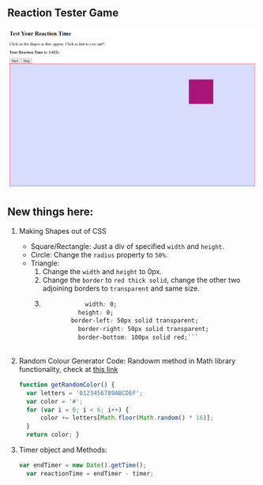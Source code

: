 ## Reaction Tester Game

![screenshot](RT_instance.png)

## New things here:

1. Making Shapes out of CSS
    -	Square/Rectangle: Just a div of specified `width` and `height`.
    - Circle: Change the `radius` property to `50%`.
    - Triangle: 
        1. Change the `width` and `height` to 0px. 
        2. Change the `border` to `red thick solid`, change the other two adjoining borders to `transparent` and same size.
        3. ``` CSS
					   width: 0; 
  					 height: 0; 
  				   border-left: 50px solid transparent;
  					 border-right: 50px solid transparent;
  					 border-bottom: 100px solid red;``` 
 
2. Random Colour Generator Code:
    Randowm method in Math library functionality, check at [this link](https://www.w3schools.com/js/js_random.asp)
    ```JavaScript
    function getRandomColor() {
	  var letters = '0123456789ABCDEF';
	  var color = '#';
	  for (var i = 0; i < 6; i++) {
		  color += letters[Math.floor(Math.random() * 16)];
	  }
	  return color; }
    ```
    
3. Timer object and Methods:
    ```Javascript
    var endTimer = new Date().getTime();
	  var reactionTime = endTimer - timer;
    ```
